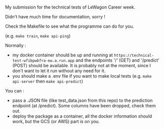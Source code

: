 My submission for the technical tests of LeWagon Career week. 

Didn't have much time for documentation, sorry !

Check the Makefile to see what the programme can do for you.

(e.g. `make train`, `make api-ping`)

Normally : 
* my docker container should be up and running at `https://technical-test-wfibpwbfra-ew.a.run.app` and the endpoints '/' (GET) and '/predict' (POST) should be available. It is probably not at the moment, since I don't want to let it run without any need for it.
* you should make a .env file if you want to make local tests (e.g. `make api-server` then `make api-predict`)

You can : 
* pass a .JSON file (like test_data.json from this repo) to the prediction endpoint (at /predict). Some columns have been dropped, check them out.
* deploy the package as a container, all the docker information should work, but the GCS (or AWS) part is on you.



